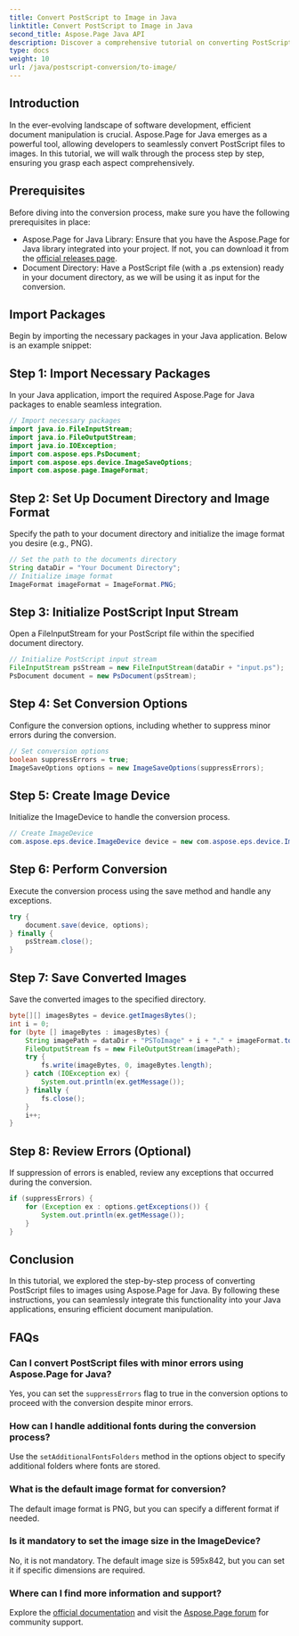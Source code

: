 ```yaml
---
title: Convert PostScript to Image in Java
linktitle: Convert PostScript to Image in Java
second_title: Aspose.Page Java API
description: Discover a comprehensive tutorial on converting PostScript to images in Java using Aspose.Page. Step-by-step guide, FAQs, and essential prerequisites included.
type: docs
weight: 10
url: /java/postscript-conversion/to-image/
---
```

## Introduction
In the ever-evolving landscape of software development, efficient document manipulation is crucial. Aspose.Page for Java emerges as a powerful tool, allowing developers to seamlessly convert PostScript files to images. In this tutorial, we will walk through the process step by step, ensuring you grasp each aspect comprehensively.
## Prerequisites
Before diving into the conversion process, make sure you have the following prerequisites in place:
- Aspose.Page for Java Library: Ensure that you have the Aspose.Page for Java library integrated into your project. If not, you can download it from the [official releases page](https://releases.aspose.com/page/java/).
- Document Directory: Have a PostScript file (with a .ps extension) ready in your document directory, as we will be using it as input for the conversion.
## Import Packages
Begin by importing the necessary packages in your Java application. Below is an example snippet:
## Step 1: Import Necessary Packages
In your Java application, import the required Aspose.Page for Java packages to enable seamless integration.
```java
// Import necessary packages
import java.io.FileInputStream;
import java.io.FileOutputStream;
import java.io.IOException;
import com.aspose.eps.PsDocument;
import com.aspose.eps.device.ImageSaveOptions;
import com.aspose.page.ImageFormat;

```
## Step 2: Set Up Document Directory and Image Format
Specify the path to your document directory and initialize the image format you desire (e.g., PNG).
```java
// Set the path to the documents directory
String dataDir = "Your Document Directory";
// Initialize image format
ImageFormat imageFormat = ImageFormat.PNG;
```
## Step 3: Initialize PostScript Input Stream
Open a FileInputStream for your PostScript file within the specified document directory.
```java
// Initialize PostScript input stream
FileInputStream psStream = new FileInputStream(dataDir + "input.ps");
PsDocument document = new PsDocument(psStream);
```
## Step 4: Set Conversion Options
Configure the conversion options, including whether to suppress minor errors during the conversion.
```java
// Set conversion options
boolean suppressErrors = true;
ImageSaveOptions options = new ImageSaveOptions(suppressErrors);
```
## Step 5: Create Image Device
Initialize the ImageDevice to handle the conversion process.
```java
// Create ImageDevice
com.aspose.eps.device.ImageDevice device = new com.aspose.eps.device.ImageDevice();
```
## Step 6: Perform Conversion
Execute the conversion process using the save method and handle any exceptions.
```java
try {
    document.save(device, options);
} finally {
    psStream.close();
}
```
## Step 7: Save Converted Images
Save the converted images to the specified directory.
```java
byte[][] imagesBytes = device.getImagesBytes();
int i = 0;
for (byte [] imageBytes : imagesBytes) {
    String imagePath = dataDir + "PSToImage" + i + "." + imageFormat.toString().toLowerCase();
    FileOutputStream fs = new FileOutputStream(imagePath);
    try {
        fs.write(imageBytes, 0, imageBytes.length);
    } catch (IOException ex) {
        System.out.println(ex.getMessage());
    } finally {
        fs.close();
    }
    i++;
}
```
## Step 8: Review Errors (Optional)
If suppression of errors is enabled, review any exceptions that occurred during the conversion.
```java
if (suppressErrors) {
    for (Exception ex : options.getExceptions()) {
        System.out.println(ex.getMessage());
    }
}
```
## Conclusion
In this tutorial, we explored the step-by-step process of converting PostScript files to images using Aspose.Page for Java. By following these instructions, you can seamlessly integrate this functionality into your Java applications, ensuring efficient document manipulation.
## FAQs
### Can I convert PostScript files with minor errors using Aspose.Page for Java?
Yes, you can set the `suppressErrors` flag to true in the conversion options to proceed with the conversion despite minor errors.
### How can I handle additional fonts during the conversion process?
Use the `setAdditionalFontsFolders` method in the options object to specify additional folders where fonts are stored.
### What is the default image format for conversion?
The default image format is PNG, but you can specify a different format if needed.
### Is it mandatory to set the image size in the ImageDevice?
No, it is not mandatory. The default image size is 595x842, but you can set it if specific dimensions are required.
### Where can I find more information and support?
Explore the [official documentation](https://reference.aspose.com/page/java/) and visit the [Aspose.Page forum](https://forum.aspose.com/c/page/39) for community support.
